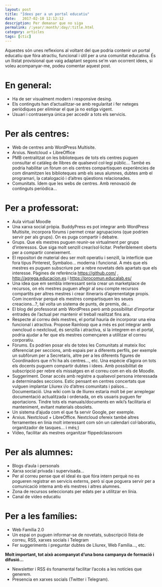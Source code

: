 ```yaml
---
layout: post
title: "Idees per a un portal educatiu"
date:   2017-02-10 12:12:12
description: Per demanar que no siga
permalink: /:year/:month/:day/:title.html
category: articles
tags: [ctic]
---
```


Aquestes són unes reflexions al voltant del que podria contenir un portal educatiu que fóra atractiu, funcional i útil per a una comunitat educativa. És un llistat provisional que vaig adaptant segons se'm van ocorrent idees, si voleu acompanyar-me, podeu comentar aquest post.

En general:
=========


 - Ha de ser visualment modern i responsive desing.
 - Els continguts han d’actualitzar-se amb regularitat i fer neteges periòdiques per
 eliminar el que ja no estiga vigent.
 - Usuari i contrasenya única per accedir a tots els servicis.

Per als centres:
=============

- Web de centres amb WordPress Multisite.
- Arxius. Nextcloud + LibreOffice
- PMB centralitzat on les biblioteques de tots els centres puguen consultar el catàleg de llibres de qualsevol col·legi públic… També es podria habilitar un fòrum on els centres compartisquen experiències de com dinamitzen les biblioteques amb els seus alumnes, dubtes amb el programari, la catalogació i d’altres qüestions relacionades.
- Comunitats. Ídem que les webs de centres. Amb renovació de continguts periòdica…

Per a professorat:
=============

- Aula virtual Moodle
- Una xarxa social pròpia. BuddyPress es pot integrar amb WordPress Multisite, incorpora fòrums i permet crear agrupacions (que podrien servir per als grups). On es puga compartir i debatre.
- Grups. Que els mestres puguen reunir-se virtualment per grups d’interessos. Que siga molt senzill crear/sol·licitar. Preferiblement oberts per a compartir coneixement.
- El repositori de material deu ser molt operatiu i senzill, la interfície que fora tipus Pinterest, Symbaloo… moderna i funcional. A més que els mestres es puguen subscriure per a rebre novetats dels apartats que els interesse. Pàgines de referència https://github.com/ , http://agrega.educacion.es  i  https://procomun.educalab.es/
- Una idea que em sembla interessant seria crear un marketplace de recursos, on els mestres puguen afegir al seu compte recursos compartits per altres mestres i crear itineraris d’aprenentatge propis. Com incentivar perquè els mestres compartisquen les seues creacions…?, tal volta un sistema de punts, de premis, de…
- El blog del professorat amb WordPress però amb possibilitat d’importar entrades de l’actual per  mantenir el treball realitzat fins ara.
- Respecte al correu dels mestres, el portal hauria de incorporar una eina funcional i atractiva. Propose Rainloop que a més es pot integrar amb owncloud o nextcloud, és senzilla i atractiva, si la integrem en el portal, podria ajudar a fer que els mestres començaren a utilitzar el correu corporatiu.
- Fòrums. Es podrien posar els de totes les Comunitats al mateix lloc diferenciat per seccions, amb espais per a diferents perfils, per exemple un subfòrum per a Secretaris, altre per a les diferents figures de Coordinadors que n’hi ha als centres…, etc.  Una espècie d’àgora on tots els docents puguem compartir dubtes i idees. Amb possibilitat de subscripció per rebre els missatges en el correu com en els de Moodle.
 - Suggeriment. Donar accés amb registre a qualsevol persona interessada a determinades seccions. Estic pensant en centres concertats que vulguen implantar Lliurex i/o d’altres comunitats i països…
Documentació. Una wiki com la de lliurex estaria molt bé per arreplegar documentació actualitzada i ordenada, on els usuaris puguen fer aportacions. Tindre tots els manuals/documents en wiki’s facilitaria el manteniment, evitant materials obsolets.
- Un sistema d’ajuda com el que fa servir Google, per exemple.
- Arxius. Nextcloud + LibreOffice. Nextcloud ofereix també altres ferramentes en línia molt interessant com són un calendari col·laboratiu, organitzador de tasques… i més;)
- Vídeo, facilitar als mestres organitzar flippedclassroom

Per als alumnes:
=============

- Blogs d’aula i personals
- Xarxa social privada i supervisada…
- Per al correu pense que el ideal és que fóra intern perquè no es pogueren registrar en servicis externs, però sí que poguera servir per a comunicació interna amb els mestres i altres alumnes.
- Zona de recursos seleccionats per edats per a utilitzar en línia.
- Canal de vídeo educatiu

Per a les famílies:
=============

- Web Família 2.0
- Un espai on puguen informar-se de novetats, subscripció llista de correu, RSS, xarxes socials i Telegram
- Fer suggeriments i preguntar dubtes de Lliurex, Web Família…, etc.


**Molt important, tot això acompanyat d’una bona campanya de formació i difusió…**

- Newsletter i RSS és fonamental facilitar l’accés a les notícies que generem.
- Presencia en xarxes socials (Twitter i Telegram).
